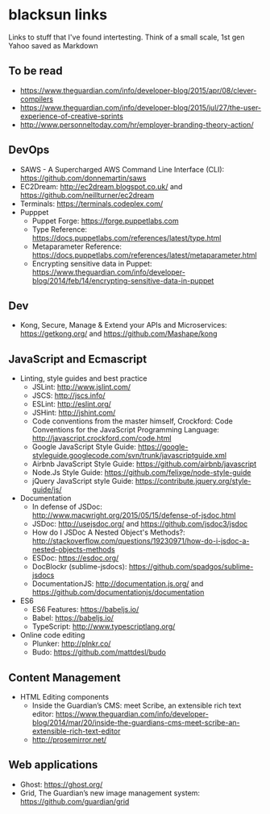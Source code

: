 # blacksun links

Links to stuff that I've found intertesting. Think of a small scale, 1st gen Yahoo saved as Markdown

## To be read

* https://www.theguardian.com/info/developer-blog/2015/apr/08/clever-compilers
* https://www.theguardian.com/info/developer-blog/2015/jul/27/the-user-experience-of-creative-sprints
* http://www.personneltoday.com/hr/employer-branding-theory-action/

## DevOps

* SAWS - A Supercharged AWS Command Line Interface (CLI): https://github.com/donnemartin/saws
* EC2Dream: http://ec2dream.blogspot.co.uk/ and https://github.com/neillturner/ec2dream
* Terminals: https://terminals.codeplex.com/
* Pupppet
    - Puppet Forge: https://forge.puppetlabs.com
    - Type Reference: https://docs.puppetlabs.com/references/latest/type.html
    - Metaparameter Reference: https://docs.puppetlabs.com/references/latest/metaparameter.html
    - Encrypting sensitive data in Puppet: https://www.theguardian.com/info/developer-blog/2014/feb/14/encrypting-sensitive-data-in-puppet

## Dev

* Kong, Secure, Manage &amp; Extend your APIs and Microservices: https://getkong.org/ and https://github.com/Mashape/kong

## JavaScript and Ecmascript

* Linting, style guides and best practice
    - JSLint: http://www.jslint.com/
    - JSCS: http://jscs.info/
    - ESLint: http://eslint.org/
    - JSHint: http://jshint.com/
    - Code conventions from the master himself, Crockford: Code Conventions for the JavaScript Programming Language: http://javascript.crockford.com/code.html
    - Google JavaScript Style Guide: https://google-styleguide.googlecode.com/svn/trunk/javascriptguide.xml
    - Airbnb JavaScript Style Guide: https://github.com/airbnb/javascript
    - Node.Js Style Guide: https://github.com/felixge/node-style-guide
    - jQuery JavaScript style Guide: https://contribute.jquery.org/style-guide/js/
* Documentation
    - In defense of JSDoc: http://www.macwright.org/2015/05/15/defense-of-jsdoc.html
    - JSDoc: http://usejsdoc.org/ and https://github.com/jsdoc3/jsdoc
    - How do I JSDoc A Nested Object's Methods?: http://stackoverflow.com/questions/19230971/how-do-i-jsdoc-a-nested-objects-methods
    - ESDoc: https://esdoc.org/
    - DocBlockr (sublime-jsdocs): https://github.com/spadgos/sublime-jsdocs
    - DocumentationJS: http://documentation.js.org/ and https://github.com/documentationjs/documentation
* ES6
    - ES6 Features: https://babeljs.io/
    - Babel: https://babeljs.io/
    - TypeScript: http://www.typescriptlang.org/
* Online code editing
    - Plunker: http://plnkr.co/
    - Budo: https://github.com/mattdesl/budo

## Content Management

* HTML Editing components
    - Inside the Guardian’s CMS: meet Scribe, an extensible rich text editor: https://www.theguardian.com/info/developer-blog/2014/mar/20/inside-the-guardians-cms-meet-scribe-an-extensible-rich-text-editor
    - http://prosemirror.net/

## Web applications

* Ghost: https://ghost.org/
* Grid, The Guardian’s new image management system: https://github.com/guardian/grid

